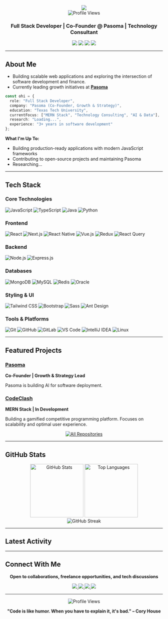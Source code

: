 <div align="center">
  <img src="https://readme-typing-svg.herokuapp.com/?font=Righteous&size=35&center=true&vCenter=true&width=500&height=70&duration=4000&lines=Hi+There!+👋;+I'm+Ohi+Moiza!;" />
</div>

<div align="center">
  <img src="https://visitor-badge.laobi.icu/badge?page_id=ohimoiza1205.ohimoiza1205" alt="Profile Views" />
</div>

<h3 align="center">Full Stack Developer | Co-Founder @ Pasoma | Technology Consultant</h3>

<p align="center">
  <a href="mailto:ohimoiza12@gmail.com"><img src="https://img.shields.io/badge/Email-ohimoiza12%40gmail.com-red?style=flat-square&logo=gmail"></a>
  <a href="https://linkedin.com/in/ohinoyi-moiza"><img src="https://img.shields.io/badge/LinkedIn-Connect-blue?style=flat-square&logo=linkedin"></a>
  <a href="https://ohimoiza1205.github.io"><img src="https://img.shields.io/badge/Portfolio-Visit-orange?style=flat-square&logo=google-chrome"></a>
  <a href="https://www.npmjs.com/package/pasoma"><img src="https://img.shields.io/badge/NPM-Pasoma-CB3837?style=flat-square&logo=npm"></a>
</p>

---

## About Me

- Building scalable web applications and exploring the intersection of software development and finance.
- Currently leading growth initiatives at **[Pasoma](https://www.npmjs.com/package/pasoma)**

```typescript
const ohi = {
  role: "Full Stack Developer",
  company: "Pasoma (Co-Founder, Growth & Strategy)",
  education: "Texas Tech University",
  currentFocus: ["MERN Stack", "Technology Consulting", "AI & Data"],
  research: "Loading...",
  experience: "3+ years in software development"
};
```

**What I'm Up To:**
- Building production-ready applications with modern JavaScript frameworks
- Contributing to open-source projects and maintaining Pasoma
- Researching...

---

## Tech Stack

### Core Technologies
![JavaScript](https://img.shields.io/badge/JavaScript-F7DF1E?style=for-the-badge&logo=javascript&logoColor=black)
![TypeScript](https://img.shields.io/badge/TypeScript-3178C6?style=for-the-badge&logo=typescript&logoColor=white)
![Java](https://img.shields.io/badge/Java-ED8B00?style=for-the-badge&logo=openjdk&logoColor=white)
![Python](https://img.shields.io/badge/Python-3776AB?style=for-the-badge&logo=python&logoColor=white)

### Frontend
![React](https://img.shields.io/badge/React-20232A?style=for-the-badge&logo=react&logoColor=61DAFB)
![Next.js](https://img.shields.io/badge/Next.js-000000?style=for-the-badge&logo=next.js&logoColor=white)
![React Native](https://img.shields.io/badge/React_Native-20232A?style=for-the-badge&logo=react&logoColor=61DAFB)
![Vue.js](https://img.shields.io/badge/Vue.js-4FC08D?style=for-the-badge&logo=vue.js&logoColor=white)
![Redux](https://img.shields.io/badge/Redux-764ABC?style=for-the-badge&logo=redux&logoColor=white)
![React Query](https://img.shields.io/badge/React_Query-FF4154?style=for-the-badge&logo=react-query&logoColor=white)

### Backend
![Node.js](https://img.shields.io/badge/Node.js-339933?style=for-the-badge&logo=node.js&logoColor=white)
![Express.js](https://img.shields.io/badge/Express.js-000000?style=for-the-badge&logo=express&logoColor=white)

### Databases
![MongoDB](https://img.shields.io/badge/MongoDB-47A248?style=for-the-badge&logo=mongodb&logoColor=white)
![MySQL](https://img.shields.io/badge/MySQL-4479A1?style=for-the-badge&logo=mysql&logoColor=white)
![Redis](https://img.shields.io/badge/Redis-DC382D?style=for-the-badge&logo=redis&logoColor=white)
![Oracle](https://img.shields.io/badge/Oracle-F80000?style=for-the-badge&logo=oracle&logoColor=white)

### Styling & UI
![Tailwind CSS](https://img.shields.io/badge/Tailwind_CSS-38B2AC?style=for-the-badge&logo=tailwind-css&logoColor=white)
![Bootstrap](https://img.shields.io/badge/Bootstrap-7952B3?style=for-the-badge&logo=bootstrap&logoColor=white)
![Sass](https://img.shields.io/badge/Sass-CC6699?style=for-the-badge&logo=sass&logoColor=white)
![Ant Design](https://img.shields.io/badge/Ant_Design-0170FE?style=for-the-badge&logo=ant-design&logoColor=white)

### Tools & Platforms
![Git](https://img.shields.io/badge/Git-F05032?style=for-the-badge&logo=git&logoColor=white)
![GitHub](https://img.shields.io/badge/GitHub-181717?style=for-the-badge&logo=github&logoColor=white)
![GitLab](https://img.shields.io/badge/GitLab-FCA121?style=for-the-badge&logo=gitlab&logoColor=white)
![VS Code](https://img.shields.io/badge/VS_Code-007ACC?style=for-the-badge&logo=visual-studio-code&logoColor=white)
![IntelliJ IDEA](https://img.shields.io/badge/IntelliJ_IDEA-000000?style=for-the-badge&logo=intellij-idea&logoColor=white)
![Linux](https://img.shields.io/badge/Linux-FCC624?style=for-the-badge&logo=linux&logoColor=black)

---

## Featured Projects

### [Pasoma](https://www.npmjs.com/package/pasoma)
**Co-Founder | Growth & Strategy Lead**

Pasoma is building Al for software deployment.

### [CodeClash](https://github.com/Ohimoiza1205/Code-Clash)
**MERN Stack | In Development**

Building a gamified competitive programming platform. Focuses on scalability and optimal user experience.

<div align="center">
  <a href="https://github.com/Ohimoiza1205?tab=repositories">
    <img src="https://img.shields.io/badge/-View%20All%20Projects-2962FF?style=for-the-badge&logo=github&logoColor=white" alt="All Repositories" />
  </a>
</div>

---

## GitHub Stats

<div align="center">
  <img src="https://github-readme-stats.vercel.app/api?username=Ohimoiza1205&show_icons=true&theme=radical&hide_border=true&count_private=true" alt="GitHub Stats" height="170" />
  <img src="https://github-readme-stats.vercel.app/api/top-langs/?username=Ohimoiza1205&layout=compact&theme=radical&hide_border=true" alt="Top Languages" height="170" />
</div>

<div align="center">
  <img src="https://github-readme-streak-stats.herokuapp.com/?user=Ohimoiza1205&theme=radical&hide_border=true" alt="GitHub Streak" />
</div>

---

## Latest Activity

<!--START_SECTION:activity-->
<!--END_SECTION:activity-->

---

## Connect With Me

<div align="center">
  
**Open to collaborations, freelance opportunities, and tech discussions**

<a href="mailto:ohimoiza12@gmail.com">
  <img src="https://img.shields.io/badge/Email-D14836?style=for-the-badge&logo=gmail&logoColor=white" />
</a>
<a href="https://linkedin.com/in/ohinoyi-moiza">
  <img src="https://img.shields.io/badge/LinkedIn-0077B5?style=for-the-badge&logo=linkedin&logoColor=white" />
</a>
<a href="https://ohimoiza1205.github.io">
  <img src="https://img.shields.io/badge/Portfolio-FF5722?style=for-the-badge&logo=google-chrome&logoColor=white" />
</a>
<a href="https://github.com/Ohimoiza1205/Ohimoiza1205/issues">
  <img src="https://img.shields.io/badge/Ask_Me_Anything-181717?style=for-the-badge&logo=github&logoColor=white" />
</a>

</div>

---

<div align="center">
  <img src="https://visitor-badge.laobi.icu/badge?page_id=ohimoiza1205.ohimoiza1205" alt="Profile Views" />
  
  **"Code is like humor. When you have to explain it, it's bad." – Cory House**
</div>
